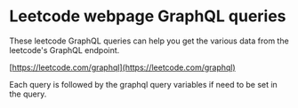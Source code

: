 # Leetcode webpage GraphQL queries

These leetcode GraphQL queries can help you get the various data from the leetcode's GraphQL endpoint.

[https://leetcode.com/graphql](https://leetcode.com/graphql)


Each query is followed by the graphql query variables if need to be set in the query.
